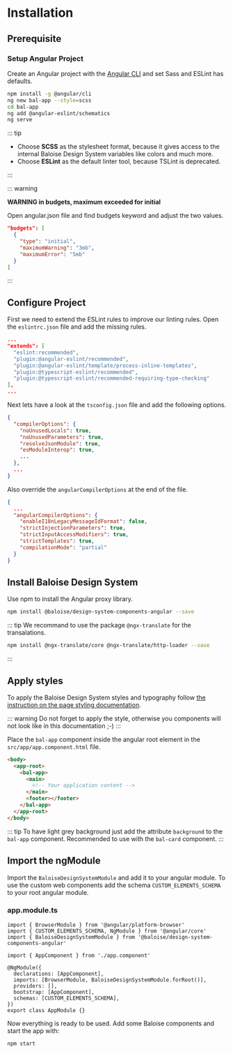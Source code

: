 # Installation

## Prerequisite

### Setup Angular Project

Create an Angular project with the [Angular CLI](https://cli.angular.io/) and set Sass and ESLint has defaults.

```bash
npm install -g @angular/cli
ng new bal-app --style=scss
cd bal-app
ng add @angular-eslint/schematics
ng serve
```

::: tip

- Choose **SCSS** as the stylesheet format, because it gives access to the internal Baloise Design System variables like colors and much more.
- Choose **ESLint** as the default linter tool, because TSLint is deprecated.

:::

::: warning

**WARNING in budgets, maximum exceeded for initial**

Open angular.json file and find budgets keyword and adjust the two values.

```json
"budgets": [
  {
    "type": "initial",
    "maximumWarning": "3mb",
    "maximumError": "5mb"
  }
]
```

:::

## Configure Project

First we need to extend the ESLint rules to improve our linting rules.
Open the `eslintrc.json` file and add the missing rules.

```json
...
"extends": [
  "eslint:recommended",
  "plugin:@angular-eslint/recommended",
  "plugin:@angular-eslint/template/process-inline-templates",
  "plugin:@typescript-eslint/recommended",
  "plugin:@typescript-eslint/recommended-requiring-type-checking"
],
...
```

Next lets have a look at the `tsconfig.json` file and add the following options.

```json
{
  "compilerOptions": {
    "noUnusedLocals": true,
    "noUnusedParameters": true,
    "resolveJsonModule": true,
    "esModuleInterop": true,
    ...
  },
  ...
}
```

Also override the `angularCompilerOptions` at the end of the file.

```json
{
  ...
  "angularCompilerOptions": {
    "enableI18nLegacyMessageIdFormat": false,
    "strictInjectionParameters": true,
    "strictInputAccessModifiers": true,
    "strictTemplates": true,
    "compilationMode": "partial"
  }
}
```

## Install Baloise Design System

Use npm to install the Angular proxy library.

```bash
npm install @baloise/design-system-components-angular --save
```

::: tip
We recommand to use the package `@ngx-translate` for the transalations.

```bash
npm install @ngx-translate/core @ngx-translate/http-loader --save
```

:::

## Apply styles

To apply the Baloise Design System styles and typography follow [the instruction on the page styling documentation](/components/getting-started/angular/styles.html).

::: warning
Do not forget to apply the style, otherwise you components will not look like in this documentation ;-)
:::

Place the `bal-app` component inside the angular root element in the `src/app/app.component.html` file.

```html
<body>
  <app-root>
    <bal-app>
      <main>
        <!-- Your application content -->
      </main>
      <footer></footer>
    </bal-app>
  </app-root>
</body>
```

::: tip
To have light grey background just add the attribute `background` to the `bal-app` component. Recommended to use with the `bal-card` component.
:::

## Import the ngModule

Import the `BaloiseDesignSystemModule` and add it to your angular module. To use the custom web components add the schema `CUSTOM_ELEMENTS_SCHEMA` to your root angular module.

### app.module.ts

```typescript{3,9,12}
import { BrowserModule } from '@angular/platform-browser'
import { CUSTOM_ELEMENTS_SCHEMA, NgModule } from '@angular/core'
import { BaloiseDesignSystemModule } from '@baloise/design-system-components-angular'

import { AppComponent } from './app.component'

@NgModule({
  declarations: [AppComponent],
  imports: [BrowserModule, BaloiseDesignSystemModule.forRoot()],
  providers: [],
  bootstrap: [AppComponent],
  schemas: [CUSTOM_ELEMENTS_SCHEMA],
})
export class AppModule {}
```

Now everything is ready to be used. Add some Baloise components and start the app with:

```bash
npm start
```
